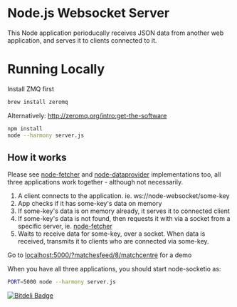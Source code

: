 # Node.js Websocket Server 

This Node application perioducally receives JSON data from another web application, and serves it to clients connected to it.

# Running Locally

Install ZMQ first

```bash
brew install zeromq
```
Alternatively: http://zeromq.org/intro:get-the-software

``` bash
npm install
node --harmony server.js
```

## How it works

Please see [node-fetcher](https://github.com/denizozger/node-fetcher) and [node-dataprovider](https://github.com/denizozger/node-dataprovider) implementations too, all three applications work together - although not necessarily.

1. A client connects to the application. ie. ws://node-websocket/some-key
2. App checks if it has some-key's data on memory
3. If some-key's data is on memory already, it serves it to connected client
4. If some-key's data is not found, then requests it with via a socket from a specific server, ie. [node-fetcher](https://github.com/denizozger/node-fetcher)
5. Waits to receive data for some-key, over a socket. When data is received, transmits it to clients who are connected via some-key.

Go to [localhost:5000/?matchesfeed/8/matchcentre](localhost:5000/?matchesfeed/8/matchcentre) for a demo
  
When you have all three applications, you should start node-socketio as:

``` bash
PORT=5000 node --harmony server.js
```

[![Bitdeli Badge](https://d2weczhvl823v0.cloudfront.net/denizozger/node-websocket/trend.png)](https://bitdeli.com/free "Bitdeli Badge")
 
